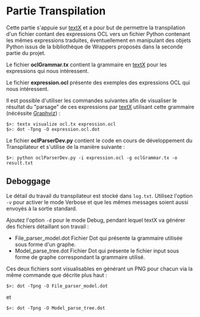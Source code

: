 # Partie Transpilation

Cette partie s'appuie sur [textX](https://github.com/textX/textX "textX' GitHub HomePage") et a pour but de permettre la transpilation d'un fichier contant des expressions OCL vers un fichier Python contenant les mêmes expressions traduites, éventuellement en manipulant des objets Python issus de la bibliothèque de Wrappers proposés dans la seconde partie du projet.

Le fichier __oclGrammar.tx__ contient la grammaire en [textX](https://github.com/textX/textX "textX' GitHub HomePage") pour les expressions qui nous intéressent.

Le fichier __expression.ocl__ présente des exemples des expressions OCL qui nous intéressent.

Il est possible d'utiliser les commandes suivantes afin de visualiser le résultat du "parsage" de ces expressions par [textX](https://github.com/textX/textX "textX' GitHub HomePage") utilisant cette grammaire (nécéssite [Graphviz](https://www.graphviz.org/ "Graphviz' Homepage")) :
```
$>: textx visualize ocl.tx expression.ocl
$>: dot -Tpng -O expression.ocl.dot
```

Le fichier __oclParserDev.py__ contient le code en cours de développement du Transpilateur et s'utilise de la manière suivante :
```
$>: python oclParserDev.py -i expression.ocl -g oclGrammar.tx -o result.txt
```

## Deboggage

Le détail du travail du transpilateur est stocké dans `log.txt`. Utilisez l'option `-v` pour activer le mode Verbose et que les mêmes messages soient aussi envoyés à la sortie standard.

Ajoutez l'option `-d` pour le mode Debug, pendant lequel textX va générer des fichiers détaillant son travail :
* File_parser_model.dot
  Fichier Dot qui présente la grammaire utilisée sous forme d'un graphe.
* Model_parse_tree.dot
  Fichier Dot qui présente le fichier input sous forme de graphe correspondant la grammaire utilisé.

Ces deux fichiers sont visualisables en générant un PNG pour chacun via la même commande que décrite plus haut :
```
$>: dot -Tpng -O File_parser_model.dot
```
et
```
$>: dot -Tpng -O Model_parse_tree.dot
```
